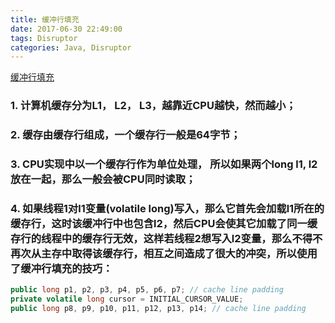 ```yaml
---
title: 缓冲行填充
date: 2017-06-30 22:49:00
tags: Disruptor 
categories: Java, Disruptor
---
```


[缓冲行填充](http://ifeve.com/disruptor-cacheline-padding/)

### 1. 计算机缓存分为L1， L2， L3，越靠近CPU越快，然而越小；
### 2. 缓存由缓存行组成，一个缓存行一般是64字节；  
### 3. CPU实现中以一个缓存行作为单位处理， 所以如果两个long l1, l2放在一起，那么一般会被CPU同时读取；  
### 4. 如果线程1对l1变量(volatile long)写入，那么它首先会加载l1所在的缓存行，这时该缓冲行中也包含l2，然后CPU会使其它加载了同一缓存行的线程中的缓存行无效，这样若线程2想写入l2变量，那么不得不再次从主存中取得该缓存行，相互之间造成了很大的冲突，所以使用了缓冲行填充的技巧：
``` Java
public long p1, p2, p3, p4, p5, p6, p7; // cache line padding
private volatile long cursor = INITIAL_CURSOR_VALUE;
public long p8, p9, p10, p11, p12, p13, p14; // cache line padding

```
